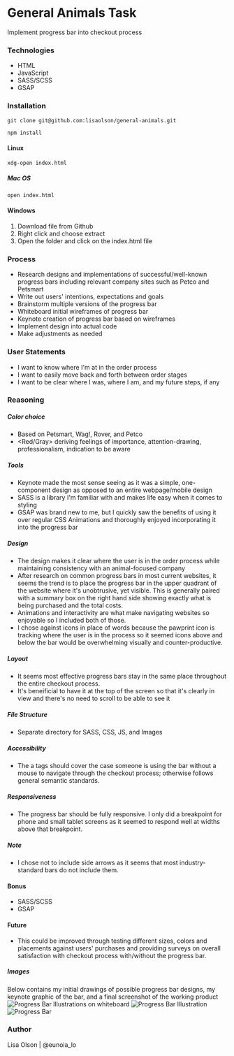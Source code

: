 # General Animals Task
Implement progress bar into checkout process

### Technologies
- HTML
- JavaScript
- SASS/SCSS
- GSAP

### Installation
```git clone git@github.com:lisaolson/general-animals.git```

```npm install```

#### Linux
```xdg-open index.html```

##### Mac OS
```open index.html```

#### Windows
1. Download file from Github
2. Right click and choose extract
3. Open the folder and click on the index.html file

### Process
- Research designs and implementations of successful/well-known progress bars including relevant company sites such as Petco and Petsmart
- Write out users' intentions, expectations and goals
- Brainstorm multiple versions of the progress bar
- Whiteboard initial wireframes of progress bar
- Keynote creation of progress bar based on wireframes
- Implement design into actual code
- Make adjustments as needed

### User Statements
- I want to know where I'm at in the order process
- I want to easily move back and forth between order stages
- I want to be clear where I was, where I am, and my future steps, if any

### Reasoning
##### Color choice
- Based on Petsmart, Wag!, Rover, and Petco
- <Red/Gray> deriving feelings of importance, attention-drawing, professionalism, indication to be aware

##### Tools
- Keynote made the most sense seeing as it was a simple, one-component design as opposed to an entire webpage/mobile design
- SASS is a library I'm familiar with and makes life easy when it comes to styling
- GSAP was brand new to me, but I quickly saw the benefits of using it over regular CSS Animations and thoroughly enjoyed incorporating it into the progress bar

##### Design
- The design makes it clear where the user is in the order process while maintaining consistency with an animal-focused company 
- After research on common progress bars in most current websites, it seems the trend is to place the progress bar in the upper quadrant of the website where it's unobtrusive, yet visible. This is generally paired with a summary box on the right hand side showing exactly what is being purchased and the total costs. 
- Animations and interactivity are what make navigating websites so enjoyable so I included both of those.
- I chose against icons in place of words because the pawprint icon is tracking where the user is in the process so it seemed icons above and below the bar would be overwhelming visually and counter-productive. 

##### Layout
- It seems most effective progress bars stay in the same place throughout the entire checkout process.
- It's beneificial to have it at the top of the screen so that it's clearly in view and there's no need to scroll to be able to see it

##### File Structure
- Separate directory for SASS, CSS, JS, and Images

##### Accessibility
- The a tags should cover the case someone is using the bar without a mouse to navigate through the checkout process; otherwise follows general semantic standards.

##### Responsiveness
- The progress bar should be fully responsive.  I only did a breakpoint for phone and small tablet screens as it seemed to respond well at widths above that breakpoint.

##### Note
- I chose not to include side arrows as it seems that most industry-standard bars do not include them.

#### Bonus
- SASS/SCSS
- GSAP

#### Future
- This could be improved through testing different sizes, colors and placements against users' purchases and providing surveys on overall satisfaction with checkout process with/without the progress bar.

##### Images
Below contains my initial drawings of possible progress bar designs, my keynote graphic of the bar, and a final screenshot of the working product
![Progress Bar Illustrations on whiteboard](images/ga_whiteboard.jpg)
![Progress Bar Illustration](images/ga_progressBar.png)
![Progress Bar](images/ga_finalProgressBar.png)

### Author
Lisa Olson | @eunoia_lo
